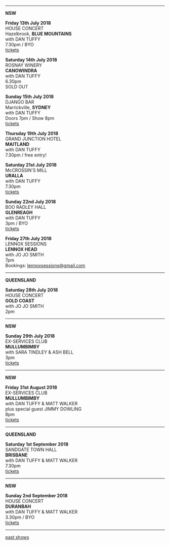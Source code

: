 * * * * *   

**NSW**  
  
**Friday 13th July 2018**  
HOUSE CONCERT  
Hazelbrook, **BLUE MOUNTAINS**  
with DAN TUFFY  
 7.30pm / BYO  
[tickets](http://www.trybooking.com/VPAH)  

**Saturday 14th July 2018**  
ROSNAY WINERY  
**CANOWINDRA**  
with DAN TUFFY  
6.30pm  
SOLD OUT   
   
**Sunday 15th July 2018**  
DJANGO BAR  
Marrickville, **SYDNEY**  
with DAN TUFFY  
Doors 7pm / Show 8pm    
[tickets](https://www.stickytickets.com.au/68553)    
 
**Thursday 19th July 2018**  
GRAND JUNCTION HOTEL  
**MAITLAND**  
with DAN TUFFY  
7.30pm / free entry!  

**Saturday 21st July 2018**  
McCROSSIN'S MILL    
**URALLA**  
with DAN TUFFY  
7.30pm  
[tickets](http://www.trybooking.com/VSKT)  
      
**Sunday 22nd July 2018**  
BOO RADLEY HALL  
**GLENREAGH**  
with DAN TUFFY  
3pm / BYO  
[tickets](http://www.trybooking.com/VQOE)    

**Friday 27th July 2018**  
LENNOX SESSIONS  
**LENNOX HEAD**  
with JO JO SMITH  
7pm  
Bookings: lennoxsessions@gmail.com    

* * * * *   

**QUEENSLAND**  

**Saturday 28th July 2018**  
HOUSE CONCERT  
**GOLD COAST**  
with JO JO SMITH  
2pm  

* * * * *   

**NSW**   

**Sunday 29th July 2018**  
EX-SERVICES CLUB  
**MULLUMBIMBY**  
with SARA TINDLEY & ASH BELL   
3pm    
[tickets](https://www.mullumexservices.com.au/what-s-on) 
 
* * * * *   

**NSW**    

**Friday 31st August 2018**  
EX-SERVICES CLUB  
**MULLUMBIMBY**  
with DAN TUFFY & MATT WALKER  
plus special guest JIMMY DOWLING  
8pm  
[tickets](https://mullumexservices.com.au/event/2307967/469914100/songs-from-dan)  
  
* * * * *   

**QUEENSLAND**    

**Saturday 1st September 2018**  
SANDGATE TOWN HALL  
**BRISBANE**  
with DAN TUFFY & MATT WALKER  
7.30pm  
[tickets](https://www.trybooking.com/356253)  

* * * * *   

**NSW**    
 
**Sunday 2nd September 2018**  
HOUSE CONCERT  
**DURANBAH**  
with DAN TUFFY & MATT WALKER  
3.30pm / BYO  
[tickets](http://www.trybooking.com/VPAO)  
  
* * * * *       

[past shows](?p=shows/archive/)

